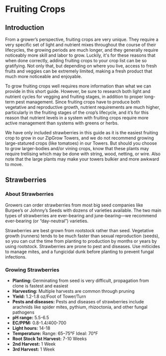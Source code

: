 # Fruiting Crops

## Introduction

From a grower’s perspective, fruiting crops are very unique. They require a very specific set of light and nutrient mixes throughout the course of their lifecycles, the growing periods are much longer, and they generally require noticeably more skill and labor to grow. Luckily, it's for these reasons that when done correctly, adding fruiting crops to your crop list can be so gratifying. Not only that, but depending on where you live, access to fresh fruits and veggies can be extremely limited, making a fresh product that much more noticeable and enjoyable.

To grow fruiting crops well requires more information than what we can provide in this short guide. However, be sure to research both light and nutrient cycles for vegging and fruiting stages, in addition to proper long-term pest management. Since fruiting crops have to produce both vegetative and reproductive growth, nutrient requirements are much higher, particularly in the fruiting stages of the crop’s lifecycle, and it’s for this reason that nutrient levels in a system with fruiting crops require more active management than systems with greens or herbs.

We have only included strawberries in this guide as it is the easiest fruiting crop to grow in our ZipGrow Towers, and we do not recommend growing large-statured crops (like tomatoes) in our Towers. But should you choose to grow larger-bodies and/or vining crops, know that these plants may require trellising which may be done with string, wood, netting, or wire. Also note that the large plants may make your towers bulkier and more awkward to move.

## Strawberries

### About Strawberries

Growers can order strawberries from most big seed companies like Burpee’s or Johnny’s Seeds with dozens of varieties available. The two main types of strawberries are ever-bearing and june-bearing—we recommend ever-bearing (or “day-neutral”) varieties.

Strawberries are best grown from rootstock rather than seed. Vegetative growth (runners) tends to be much faster than sexual reproduction (seeds), so you can cut the time from planting to production by months or years by using rootstock. Strawberries are prone to pest and diseases. Use miticides to manage mites, and a fungicidal dunk before planting to prevent fungal infections.

### Growing Strawberries

- **Planting:** Germinating from seed is very difficult, propagation from clone is fastest and easiest
- **Harvesting:** Multiple harvests are common through pruning
- **Yield:** 1.2-1.8 oz/Foot of Tower/Turn
- **Pests and diseases:** Pests and diseases of strawberries include arachnids like spider mites, pythium, rhizoctonia, and other fungal pathogens
- **pH range:** 5.5-6.5
- **EC/PPM:** 0.8-1.4/400-700
- **Light hours:** 14-18
- **Temperature:** Range: 65–75°F Ideal: 70°F
- **Root Stock 1st Harvest:** 7-10 Weeks
- **2nd Harvest:** 1 Week
- **3rd Harvest:** 1 Week
